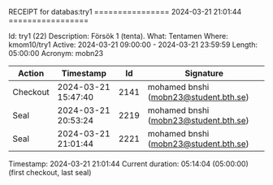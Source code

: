 RECEIPT for databas:try1
================ 2024-03-21 21:01:44 =================

Id:          try1 (22)
Description: Försök 1 (tenta).
What:        Tentamen
Where:       kmom10/try1
Active:      2024-03-21 09:00:00 - 2024-03-21 23:59:59
Length:      05:00:00
Acronym:     mobn23

| Action   | Timestamp           | Id    | Signature |
|----------|---------------------|-------|-----------|
| Checkout | 2024-03-21 15:47:40 |  2141 | mohamed bnshi (mobn23@student.bth.se) |
| Seal     | 2024-03-21 20:53:24 |  2219 | mohamed bnshi (mobn23@student.bth.se) |
| Seal     | 2024-03-21 21:01:44 |  2221 | mohamed bnshi (mobn23@student.bth.se) |

Timestamp:        2024-03-21 21:01:44
Current duration: 05:14:04 (05:00:00) (first checkout, last seal)

